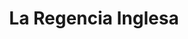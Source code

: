 ﻿---
title: "La Regencia Inglesa"
permalink: periodes_662.html
layout: periode
dataInici: 1811
dataFi: 1820
sidebar: periodes
pares:
  - 315:
    title: "Era de las Revoluciones"
    dataInici: "(1775)"
    dataFi: "(1848)"

fills:
jocsPrincipals:
jocsEscenaris:
  - title: "Marrying Mr. Darcy"
    bggId: 145308

jocsEpoca:
jocsEpocaEscenaris:
---
